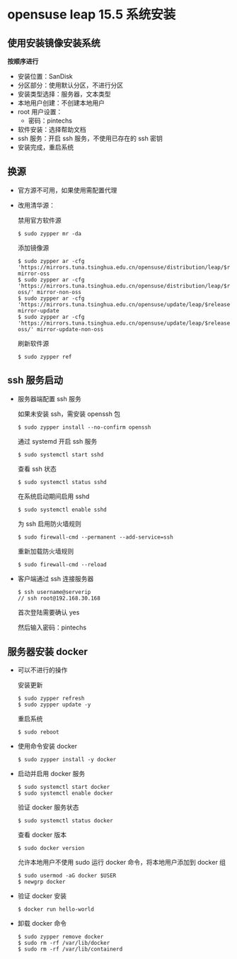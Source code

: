 # opensuse leap 15.5 系统安装

## 使用安装镜像安装系统

**按顺序进行**

* 安装位置：SanDisk
* 分区部分：使用默认分区，不进行分区
* 安装类型选择：服务器，文本类型
* 本地用户创建：不创建本地用户
* root 用户设置：
  * 密码：pintechs
* 软件安装：选择帮助文档
* ssh 服务：开启 ssh 服务，不使用已存在的 ssh 密钥
* 安装完成，重启系统

## 换源

* 官方源不可用，如果使用需配置代理

* 改用清华源：

  禁用官方软件源

  ``` shell
  $ sudo zypper mr -da
  ```

  添加镜像源

  ```shell	
  $ sudo zypper ar -cfg 'https://mirrors.tuna.tsinghua.edu.cn/opensuse/distribution/leap/$releasever/repo/oss/' mirror-oss
  $ sudo zypper ar -cfg 'https://mirrors.tuna.tsinghua.edu.cn/opensuse/distribution/leap/$releasever/repo/non-oss/' mirror-non-oss
  $ sudo zypper ar -cfg 'https://mirrors.tuna.tsinghua.edu.cn/opensuse/update/leap/$releasever/oss/' mirror-update
  $ sudo zypper ar -cfg 'https://mirrors.tuna.tsinghua.edu.cn/opensuse/update/leap/$releasever/non-oss/' mirror-update-non-oss
  ```

  刷新软件源

  ``` shell
  $ sudo zypper ref
  ```

## ssh 服务启动

* 服务器端配置 ssh 服务

  如果未安装 ssh，需安装 openssh 包

  ```shell
  $ sudo zypper install --no-confirm openssh
  ```

  通过 systemd 开启 ssh 服务

  ```shell
  $ sudo systemctl start sshd
  ```

  查看 ssh 状态

  ```shell
  $ sudo systemctl status sshd
  ```

  在系统启动期间启用 sshd

  ```shell
  $ sudo systemctl enable sshd
  ```

  为 ssh 启用防火墙规则

  ```shell
  $ sudo firewall-cmd --permanent --add-service=ssh
  ```

  重新加载防火墙规则

  ```shell
  $ sudo firewall-cmd --reload
  ```

* 客户端通过 ssh 连接服务器

  ```shell
  $ ssh username@serverip
  // ssh root@192.168.30.168
  ```

  首次登陆需要确认 yes

  然后输入密码：pintechs

## 服务器安装 docker

* 可以不进行的操作

  安装更新

  ```shell
  $ sudo zypper refresh
  $ sudo zypper update -y
  ```

  重启系统

  ```shell
  $ sudo reboot
  ```

* 使用命令安装 docker

  ```shell
  $ sudo zypper install -y docker
  ```

* 启动并启用 docker 服务

  ```shell
  $ sudo systemctl start docker
  $ sudo systemctl enable docker
  ```

  验证 docker 服务状态

  ```shell
  $ sudo systemctl status docker
  ```

  查看 docker 版本

  ```shell
  $ sudo docker version
  ```

  允许本地用户不使用 sudo 运行 docker 命令，将本地用户添加到 docker 组

  ```shell
  $ sudo usermod -aG docker $USER
  $ newgrp docker
  ```

* 验证 docker 安装

  ```shell
  $ docker run hello-world
  ```

* 卸载 docker 命令

  ```shell
  $ sudo zypper remove docker
  $ sudo rm -rf /var/lib/docker
  $ sudo rm -rf /var/lib/containerd
  ```

